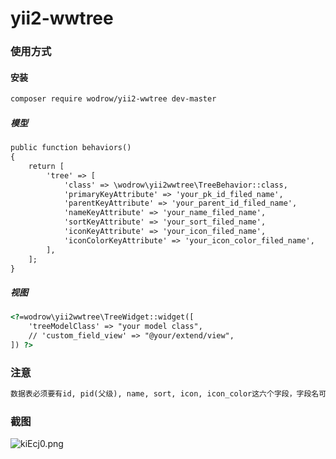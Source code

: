# yii2-wwtree

### 使用方式

#### 安装
```html
composer require wodrow/yii2-wwtree dev-master
```

##### 模型
```html
public function behaviors()
{
    return [
        'tree' => [
            'class' => \wodrow\yii2wwtree\TreeBehavior::class,
            'primaryKeyAttribute' => 'your_pk_id_filed_name',
            'parentKeyAttribute' => 'your_parent_id_filed_name',
            'nameKeyAttribute' => 'your_name_filed_name',
            'sortKeyAttribute' => 'your_sort_filed_name',
            'iconKeyAttribute' => 'your_icon_filed_name',
            'iconColorKeyAttribute' => 'your_icon_color_filed_name',
        ],
    ];
}
```

##### 视图
```html
<?=wodrow\yii2wwtree\TreeWidget::widget([
    'treeModelClass' => "your model class",
    // 'custom_field_view' => "@your/extend/view",
]) ?>
```

### 注意
```html
数据表必须要有id, pid(父级), name, sort, icon, icon_color这六个字段，字段名可以是TreeBehavior配置的字段名，其他字段根据需要自己添加, 在custom_field_view视图里可以处理添加的字段，使用它生成的模型
```

### 截图
![kiEcj0.png](https://i.loli.net/2019/11/06/jZht9qoOsE6ma3L.jpg)